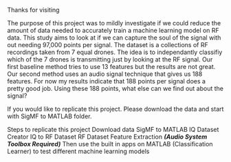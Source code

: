 Thanks for visiting

The purpose of this project was to mildly investigate if we could reduce the amount of data needed to accurately train a machine learning model on RF data.
This study aims to look at if we can capture the soul of the signal with out needing 97,000 points per signal. The dataset is a collections of RF recordings
taken from 7 equal drones. The idea is to independantly classifiy which of the 7 drones is transmitting just by looking at the RF signal. Our first baseline 
method tries to use 13 features but the results are not great. Our second method uses an audio signal technique that gives us 188 features. For now my results 
indicate that 188 points per signal does a pretty good job. Using these 188 points, what else can we find out about the signal?

If you would like to replicate this project. Please download the data and start with SigMF to MATLAB folder.

Steps to replicate this project
  Download data
  SigMF to MATLAB 
  IQ Dataset Creator
  IQ to RF Dataset
  RF Dataset Feature Extraction    ***(Audio System Toolbox Required)***
  Then use the built in apps on MATLAB (Classification Learner) to test different machine learning models
  
